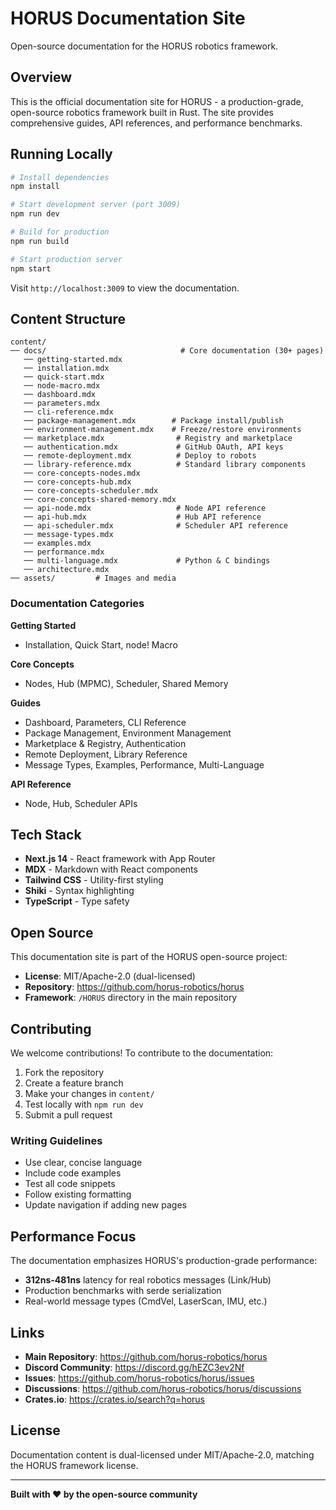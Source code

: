 # HORUS Documentation Site

Open-source documentation for the HORUS robotics framework.

## Overview

This is the official documentation site for HORUS - a production-grade, open-source robotics framework built in Rust. The site provides comprehensive guides, API references, and performance benchmarks.

## Running Locally

```bash
# Install dependencies
npm install

# Start development server (port 3009)
npm run dev

# Build for production
npm run build

# Start production server
npm start
```

Visit `http://localhost:3009` to view the documentation.

## Content Structure

```
content/
── docs/                              # Core documentation (30+ pages)
   ── getting-started.mdx
   ── installation.mdx
   ── quick-start.mdx
   ── node-macro.mdx
   ── dashboard.mdx
   ── parameters.mdx
   ── cli-reference.mdx
   ── package-management.mdx        # Package install/publish
   ── environment-management.mdx    # Freeze/restore environments
   ── marketplace.mdx                # Registry and marketplace
   ── authentication.mdx             # GitHub OAuth, API keys
   ── remote-deployment.mdx          # Deploy to robots
   ── library-reference.mdx          # Standard library components
   ── core-concepts-nodes.mdx
   ── core-concepts-hub.mdx
   ── core-concepts-scheduler.mdx
   ── core-concepts-shared-memory.mdx
   ── api-node.mdx                   # Node API reference
   ── api-hub.mdx                    # Hub API reference
   ── api-scheduler.mdx              # Scheduler API reference
   ── message-types.mdx
   ── examples.mdx
   ── performance.mdx
   ── multi-language.mdx             # Python & C bindings
   ── architecture.mdx
── assets/         # Images and media
```

### Documentation Categories

**Getting Started**
- Installation, Quick Start, node! Macro

**Core Concepts**
- Nodes, Hub (MPMC), Scheduler, Shared Memory

**Guides**
- Dashboard, Parameters, CLI Reference
- Package Management, Environment Management
- Marketplace & Registry, Authentication
- Remote Deployment, Library Reference
- Message Types, Examples, Performance, Multi-Language

**API Reference**
- Node, Hub, Scheduler APIs

## Tech Stack

- **Next.js 14** - React framework with App Router
- **MDX** - Markdown with React components
- **Tailwind CSS** - Utility-first styling
- **Shiki** - Syntax highlighting
- **TypeScript** - Type safety

## Open Source

This documentation site is part of the HORUS open-source project:

- **License**: MIT/Apache-2.0 (dual-licensed)
- **Repository**: https://github.com/horus-robotics/horus
- **Framework**: `/HORUS` directory in the main repository

## Contributing

We welcome contributions! To contribute to the documentation:

1. Fork the repository
2. Create a feature branch
3. Make your changes in `content/`
4. Test locally with `npm run dev`
5. Submit a pull request

### Writing Guidelines

- Use clear, concise language
- Include code examples
- Test all code snippets
- Follow existing formatting
- Update navigation if adding new pages

## Performance Focus

The documentation emphasizes HORUS's production-grade performance:

- **312ns-481ns** latency for real robotics messages (Link/Hub)
- Production benchmarks with serde serialization
- Real-world message types (CmdVel, LaserScan, IMU, etc.)

## Links

- **Main Repository**: https://github.com/horus-robotics/horus
- **Discord Community**: https://discord.gg/hEZC3ev2Nf
- **Issues**: https://github.com/horus-robotics/horus/issues
- **Discussions**: https://github.com/horus-robotics/horus/discussions
- **Crates.io**: https://crates.io/search?q=horus

## License

Documentation content is dual-licensed under MIT/Apache-2.0, matching the HORUS framework license.

---

**Built with ❤️ by the open-source community**
